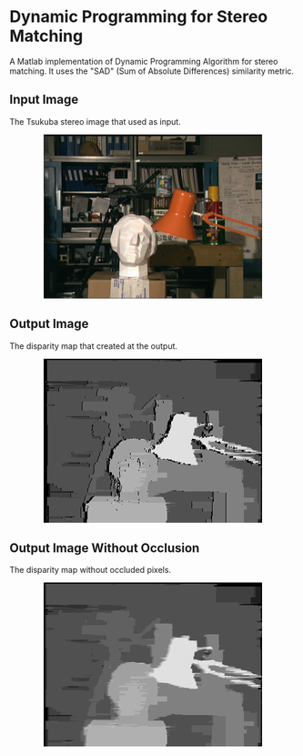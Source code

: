 # Dynamic Programming for Stereo Matching
A Matlab implementation of Dynamic Programming Algorithm for stereo matching. It uses the "SAD" (Sum of Absolute Differences) similarity metric.

## Input Image
The Tsukuba stereo image that used as input.

<p align="center">
  <img src="Left.png"> 
</p>

## Output Image
The disparity map that created at the output.

<p align="center">
  <img src="Disparity.png"> 
</p>

## Output Image Without Occlusion
The disparity map without occluded pixels.

<p align="center">
  <img src="Disparity2.png"> 
</p>
